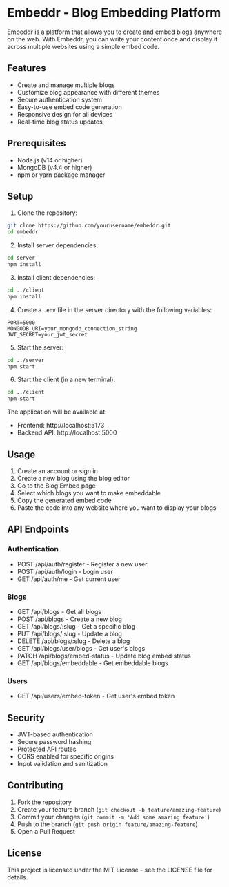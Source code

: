 # Embeddr - Blog Embedding Platform

Embeddr is a platform that allows you to create and embed blogs anywhere on the web. With Embeddr, you can write your content once and display it across multiple websites using a simple embed code.

## Features

- Create and manage multiple blogs
- Customize blog appearance with different themes
- Secure authentication system
- Easy-to-use embed code generation
- Responsive design for all devices
- Real-time blog status updates

## Prerequisites

- Node.js (v14 or higher)
- MongoDB (v4.4 or higher)
- npm or yarn package manager

## Setup

1. Clone the repository:
```bash
git clone https://github.com/yourusername/embeddr.git
cd embeddr
```

2. Install server dependencies:
```bash
cd server
npm install
```

3. Install client dependencies:
```bash
cd ../client
npm install
```

4. Create a `.env` file in the server directory with the following variables:
```
PORT=5000
MONGODB_URI=your_mongodb_connection_string
JWT_SECRET=your_jwt_secret
```

5. Start the server:
```bash
cd ../server
npm start
```

6. Start the client (in a new terminal):
```bash
cd ../client
npm start
```

The application will be available at:
- Frontend: http://localhost:5173
- Backend API: http://localhost:5000

## Usage

1. Create an account or sign in
2. Create a new blog using the blog editor
3. Go to the Blog Embed page
4. Select which blogs you want to make embeddable
5. Copy the generated embed code
6. Paste the code into any website where you want to display your blogs

## API Endpoints

### Authentication
- POST /api/auth/register - Register a new user
- POST /api/auth/login - Login user
- GET /api/auth/me - Get current user

### Blogs
- GET /api/blogs - Get all blogs
- POST /api/blogs - Create a new blog
- GET /api/blogs/:slug - Get a specific blog
- PUT /api/blogs/:slug - Update a blog
- DELETE /api/blogs/:slug - Delete a blog
- GET /api/blogs/user/blogs - Get user's blogs
- PATCH /api/blogs/embed-status - Update blog embed status
- GET /api/blogs/embeddable - Get embeddable blogs

### Users
- GET /api/users/embed-token - Get user's embed token

## Security

- JWT-based authentication
- Secure password hashing
- Protected API routes
- CORS enabled for specific origins
- Input validation and sanitization

## Contributing

1. Fork the repository
2. Create your feature branch (`git checkout -b feature/amazing-feature`)
3. Commit your changes (`git commit -m 'Add some amazing feature'`)
4. Push to the branch (`git push origin feature/amazing-feature`)
5. Open a Pull Request

## License

This project is licensed under the MIT License - see the LICENSE file for details. 
